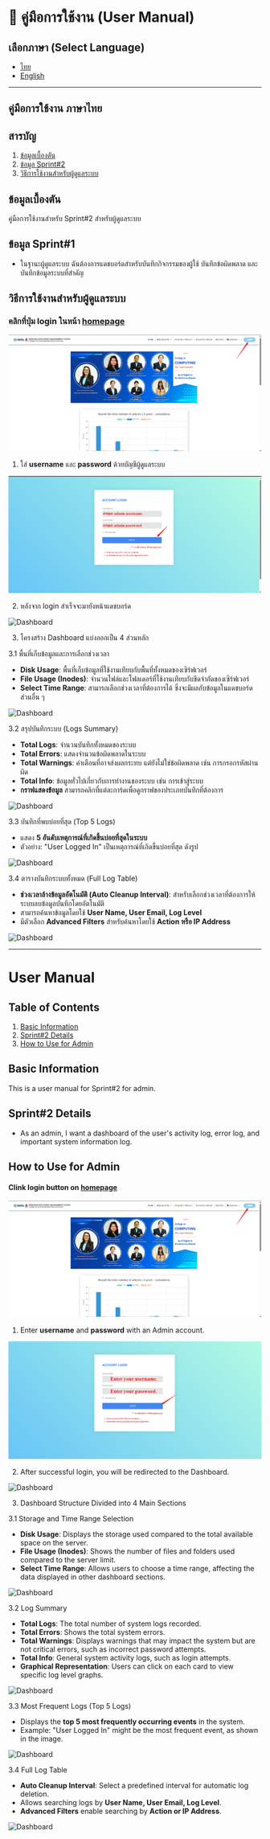 # 📖 คู่มือการใช้งาน (User Manual)

## เลือกภาษา (Select Language)
- [ไทย](#คู่มือการใช้งาน-ภาษาไทย)
- [English](#user-manual)

---

## คู่มือการใช้งาน ภาษาไทย
## สารบัญ
1. [ข้อมูลเบื้องตัน](#ข้อมูลเบื้องตัน)
2. [ข้อมูล Sprint#2](#ข้อมูล-sprint1)
3. [วิธีการใช้งานสำหรับผู้ดูแลระบบ](#วิธีการใช้งานสำหรับ-admin)

## ข้อมูลเบื้องตัน
คู่มือการใช้งานสำหรับ Sprint#2 สำหรับผู้ดูแลระบบ

## ข้อมูล Sprint#1
- ในฐานะผู้ดูแลระบบ ฉันต้องการแดชบอร์ดสำหรับบันทึกกิจกรรมของผู้ใช้ บันทึกข้อผิดพลาด และบันทึกข้อมูลระบบที่สำคัญ

## วิธีการใช้งานสำหรับผู้ดูแลระบบ
### คลิกที่ปุ่ม login ในหน้า [homepage](https://cs040268.cpkkuhost.com/)

![homepage](../Img/homepage.png)

1. ใส่ **username** และ **password** ด้วยบัญชีผู้ดูแลระบบ

![loginpage](../Img/loginpage.png)

2. หลังจาก login สำเร็จจะมายังหน้าแดชบอร์ด

![Dashboard](../Img/Dashboard.png)

3. โครงสร้าง Dashboard แบ่งออกเป็น 4 ส่วนหลัก

3.1 พื้นที่เก็บข้อมูลและการเลือกช่วงเวลา
- **Disk Usage**: พื้นที่เก็บข้อมูลที่ใช้งานเทียบกับพื้นที่ทั้งหมดของเซิร์ฟเวอร์  
- **File Usage (Inodes)**: จำนวนไฟล์และโฟลเดอร์ที่ใช้งานเทียบกับขีดจำกัดของเซิร์ฟเวอร์  
- **Select Time Range**: สามารถเลือกช่วงเวลาที่ต้องการได้ ซึ่งจะมีผลกับข้อมูลในแดชบอร์ดส่วนอื่น ๆ  

![Dashboard](../Img/Dashboard_2.png)

3.2 สรุปบันทึกระบบ (Logs Summary)
- **Total Logs**: จำนวนบันทึกทั้งหมดของระบบ  
- **Total Errors**: แสดงจำนวนข้อผิดพลาดในระบบ
- **Total Warnings**: คำเตือนที่อาจส่งผลกระทบ แต่ยังไม่ใช่ข้อผิดพลาด เช่น การกรอกรหัสผ่านผิด 
- **Total Info**: ข้อมูลทั่วไปเกี่ยวกับการทำงานของระบบ เช่น การเข้าสู่ระบบ
- **กราฟแสดงข้อมูล** สามารถคลิกที่แต่ละการ์ดเพื่อดูกราฟของประเภทบันทึกที่ต้องการ  

![Dashboard](../Img/Dashboard_3.png)

3.3 บันทึกที่พบบ่อยที่สุด (Top 5 Logs)
- แสดง **5 อันดับเหตุการณ์ที่เกิดขึ้นบ่อยที่สุดในระบบ**  
- ตัวอย่าง: "User Logged In" เป็นเหตุการณ์ที่เกิดขึ้นบ่อยที่สุด ดังรูป

![Dashboard](../Img/Dashboard_4.png)

3.4 ตารางบันทึกระบบทั้งหมด (Full Log Table)
- **ช่วงเวลาล้างข้อมูลอัตโนมัติ (Auto Cleanup Interval)**: สำหรับเลือกช่วงเวลาที่ต้องการให้ระบบลบข้อมูลบันทึกโดยอัตโนมัติ 
- สามารถค้นหาข้อมูลโดยใช้ **User Name, User Email, Log Level**  
- มีตัวเลือก **Advanced Filters** สำหรับค้นหาโดยใช้ **Action หรือ IP Address** 

![Dashboard](../Img/Dashboard_5.png)

---

# User Manual

## Table of Contents
1. [Basic Information](#basic-information)
2. [Sprint#2 Details](#sprint1-details)
3. [How to Use for Admin](#how-to-use-for-admin)

## Basic Information
This is a user manual for Sprint#2 for admin.

## Sprint#2 Details
-  As an admin, I want a dashboard of the user's activity log, error log, and important system information log.

## How to Use for Admin
#### Clink login button on [homepage](https://cs040268.cpkkuhost.com/)

![homepage](../Img/homepage.png)

1. Enter **username** and **password** with an Admin account.

![loginpage](../Img/loginpage_eng.png)

2. After successful login, you will be redirected to the Dashboard.

![Dashboard](../Img/Dashboard.png)

3. Dashboard Structure Divided into 4 Main Sections

3.1 Storage and Time Range Selection
- **Disk Usage**: Displays the storage used compared to the total available space on the server.  
- **File Usage (Inodes)**: Shows the number of files and folders used compared to the server limit.  
- **Select Time Range**: Allows users to choose a time range, affecting the data displayed in other dashboard sections.  

![Dashboard](../Img/Dashboard_2.png)

3.2 Log Summary
- **Total Logs**: The total number of system logs recorded.  
- **Total Errors**: Shows the total system errors.
- **Total Warnings**: Displays warnings that may impact the system but are not critical errors, such as incorrect password attempts.  
- **Total Info**: General system activity logs, such as login attempts. 
- **Graphical Representation**: Users can click on each card to view specific log level graphs.  

![Dashboard](../Img/Dashboard_3.png)

3.3 Most Frequent Logs (Top 5 Logs)
- Displays the **top 5 most frequently occurring events** in the system.  
- Example: "User Logged In" might be the most frequent event, as shown in the image.

![Dashboard](../Img/Dashboard_4.png)

3.4 Full Log Table
- **Auto Cleanup Interval**: Select a predefined interval for automatic log deletion.
- Allows searching logs by **User Name, User Email, Log Level**.  
- **Advanced Filters** enable searching by **Action or IP Address**.  

![Dashboard](../Img/Dashboard_5.png)
